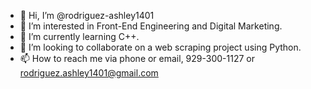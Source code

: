 - 👋 Hi, I’m @rodriguez-ashley1401
- 👀 I’m interested in Front-End Engineering and Digital Marketing.
- 🌱 I’m currently learning C++.
- 💞️ I’m looking to collaborate on a web scraping project using Python.
- 📫 How to reach me via phone or email, 929-300-1127 or rodriguez.ashley1401@gmail.com

<!---
rodriguez-ashley1401/rodriguez-ashley1401 is a ✨ special ✨ repository because its `README.md` (this file) appears on your GitHub profile.
You can click the Preview link to take a look at your changes.
--->
